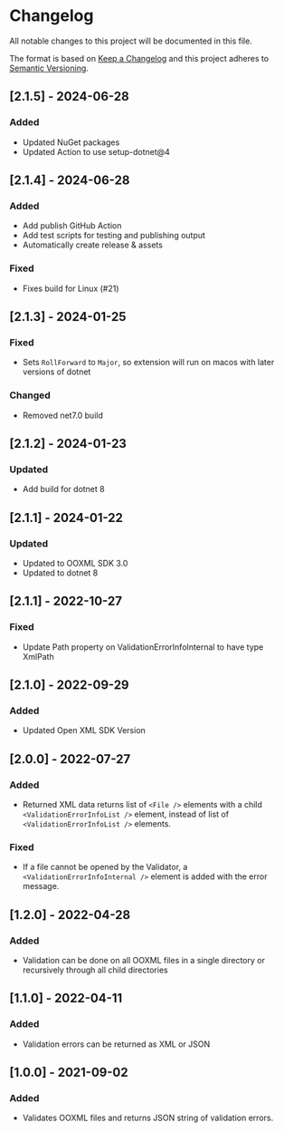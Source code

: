 # Changelog

All notable changes to this project will be documented in this file.

The format is based on [Keep a Changelog](http://keepachangelog.com/en/1.0.0/)
and this project adheres to [Semantic Versioning](http://semver.org/spec/v2.0.0.html).

## [2.1.5] - 2024-06-28

### Added
- Updated NuGet packages
- Updated Action to use setup-dotnet@4

## [2.1.4] - 2024-06-28

### Added
- Add publish GitHub Action
- Add test scripts for testing and publishing output
- Automatically create release & assets

### Fixed
- Fixes build for Linux (#21)

## [2.1.3] - 2024-01-25

### Fixed
- Sets `RollForward` to `Major`, so extension will run on macos with later versions of dotnet

### Changed
- Removed net7.0 build

## [2.1.2] - 2024-01-23

### Updated
- Add build for dotnet 8

## [2.1.1] - 2024-01-22

### Updated

- Updated to OOXML SDK 3.0
- Updated to dotnet 8

## [2.1.1] - 2022-10-27

### Fixed

- Update Path property on ValidationErrorInfoInternal to have type XmlPath

## [2.1.0] - 2022-09-29

### Added

- Updated Open XML SDK Version

## [2.0.0] - 2022-07-27

### Added

- Returned XML data returns list of `<File />` elements with a child `<ValidationErrorInfoList />` element, instead of list of `<ValidationErrorInfoList />` elements.

### Fixed

- If a file cannot be opened by the Validator, a `<ValidationErrorInfoInternal />` element is added with the error message.

## [1.2.0] - 2022-04-28

### Added

- Validation can be done on all OOXML files in a single directory or recursively through all child directories

## [1.1.0] - 2022-04-11

### Added

- Validation errors can be returned as XML or JSON

## [1.0.0] - 2021-09-02

### Added

- Validates OOXML files and returns JSON string of validation errors.
